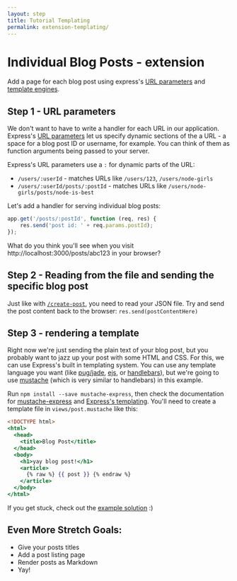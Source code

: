```yaml
---
layout: step
title: Tutorial Templating
permalink: extension-templating/
---
```

# Individual Blog Posts - extension

Add a page for each blog post using express's [URL parameters](https://expressjs.com/en/guide/routing.html#route-parameters) and [template engines](https://expressjs.com/en/guide/using-template-engines.html).

## Step 1 - URL parameters

We don't want to have to write a handler for each URL in our application. Express's [URL parameters](https://expressjs.com/en/guide/routing.html#route-parameters) let us specify dynamic sections of the a URL - a space for a blog post ID or username, for example. You can think of them as function arguments being passed to your server.

Express's URL parameters use a `:` for dynamic parts of the URL:

- `/users/:userId` - matches URLs like `/users/123`, `/users/node-girls`
- `/users/:userId/posts/:postId` - matches URLs like `/users/node-girls/posts/node-is-best`

Let's add a handler for serving individual blog posts:

```js
app.get('/posts/:postId', function (req, res) {
    res.send('post id: ' + req.params.postId);
});
```

What do you think you'll see when you visit http://localhost:3000/posts/abc123 in your browser?

## Step 2 - Reading from the file and sending the specific blog post

Just like with
[`/create-post`](https://github.com/node-girls/express-workshop/blob/master/step08.md#reading-from-your-hard-drive),
you need to read your JSON file. Try and send the post content back to the browser:
`res.send(postContentHere)`

## Step 3 - rendering a template

Right now we're just sending the plain text of your blog post, but you probably want to jazz up
your post with some HTML and CSS. For this, we can use Express's built in templating system. You
can use any template language you want (like [pug/jade](https://pugjs.org/),
[ejs](http://www.embeddedjs.com/), or [handlebars](http://handlebarsjs.com/)), but we're going to
use [mustache](https://mustache.github.io/) (which is very similar to handlebars) in this example.

Run `npm install --save mustache-express`, then check the documentation for
[mustache-express](https://www.npmjs.com/package/mustache-express) and
[Express's templating](http://expressjs.com/en/guide/using-template-engines.html). You'll need to
create a template file in `views/post.mustache` like this:

```mustache
<!DOCTYPE html>
<html>
  <head>
    <title>Blog Post</title>
  </head>
  <body>
    <h1>yay blog post!</h1>
    <article>
      {% raw %} {{ post }} {% endraw %}
    </article>
  </body>
</html>
```

If you get stuck, check out the [example solution](https://github.com/node-girls/express-workshop-complete/tree/templating) :)

## Even More Stretch Goals:
- Give your posts titles
- Add a post listing page
- Render posts as Markdown
- Yay!
